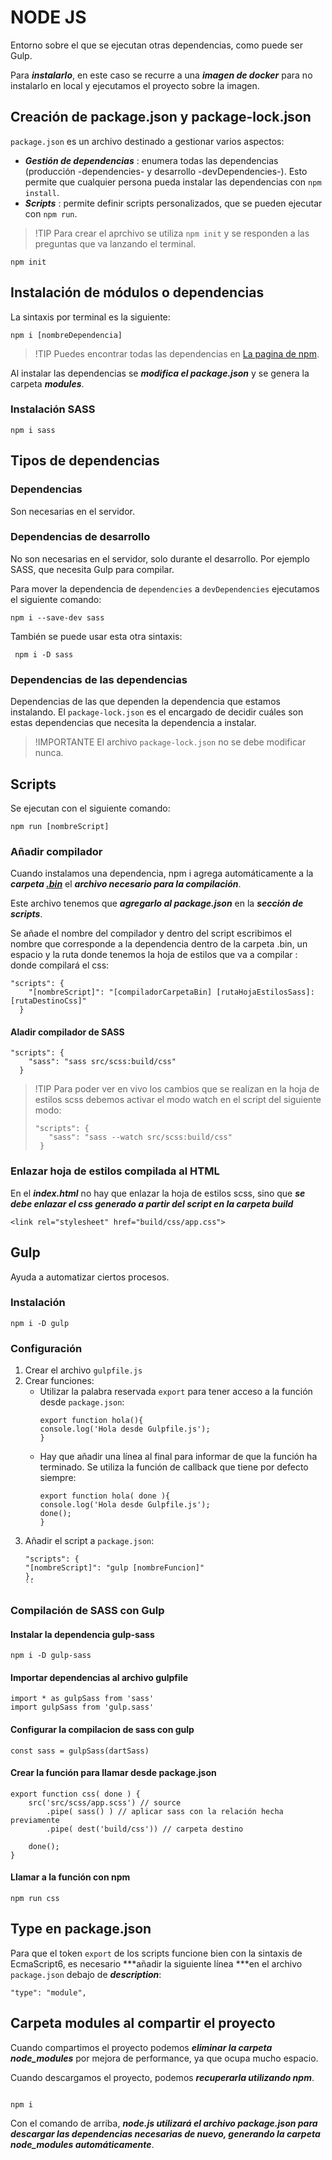 # NODE JS

Entorno sobre el que se ejecutan otras dependencias, como puede ser Gulp.

Para **_instalarlo_**, en este caso se recurre a una **_imagen de docker_** para no instalarlo en local y ejecutamos el proyecto sobre la imagen.

## Creación de package.json y package-lock.json

`package.json` es un archivo destinado a gestionar varios aspectos:

- **_Gestión de dependencias_** : enumera todas las dependencias (producción -dependencies- y desarrollo -devDependencies-). Esto permite que cualquier persona pueda instalar las dependencias con `npm install`.
- **_Scripts_** : permite definir scripts personalizados, que se pueden ejecutar con `npm run`.

> !TIP
> Para crear el aprchivo se utiliza `npm init` y se responden a las preguntas que va lanzando el terminal.

```
npm init
```

## Instalación de módulos o dependencias

La sintaxis por terminal es la siguiente:

```
npm i [nombreDependencia]
```

> !TIP
> Puedes encontrar todas las dependencias en [La pagina de npm](https://www.npmjs.com/).

Al instalar las dependencias se **_modifica el package.json_** y se genera la carpeta **_modules_**.

### Instalación SASS

```
npm i sass
```

## Tipos de dependencias

### Dependencias

Son necesarias en el servidor.

### Dependencias de desarrollo

No son necesarias en el servidor, solo durante el desarrollo.
Por ejemplo SASS, que necesita Gulp para compilar.

Para mover la dependencia de `dependencies` a `devDependencies` ejecutamos el siguiente comando:

```
npm i --save-dev sass
```

También se puede usar esta otra sintaxis:

```
 npm i -D sass
```

### Dependencias de las dependencias

Dependencias de las que dependen la dependencia que estamos instalando.
El `package-lock.json` es el encargado de decidir cuáles son estas dependencias que necesita la dependencia a instalar.

> !IMPORTANTE
> El archivo `package-lock.json` no se debe modificar nunca.

## Scripts

Se ejecutan con el siguiente comando:

```
npm run [nombreScript]
```

### Añadir compilador

Cuando instalamos una dependencia, npm i agrega automáticamente a la **_carpeta [.bin](node_modules/.bin)_** el **_archivo necesario para la compilación_**.

Este archivo tenemos que **_agregarlo al package.json_** en la **_sección de scripts_**.

Se añade el nombre del compilador y dentro del script escribimos el nombre que corresponde a la dependencia dentro de la carpeta .bin, un espacio y la ruta donde tenemos la hoja de estilos que va a compilar : donde compilará el css:

```
"scripts": {
    "[nombreScript]": "[compiladorCarpetaBin] [rutaHojaEstilosSass]:[rutaDestinoCss]"
  }
```

#### Aladir compilador de SASS

```
"scripts": {
    "sass": "sass src/scss:build/css"
  }
```

> !TIP
> Para poder ver en vivo los cambios que se realizan en la hoja de estilos scss debemos activar el modo watch en el script del siguiente modo:
>
> ```
> "scripts": {
>    "sass": "sass --watch src/scss:build/css"
>  }
> ```

### Enlazar hoja de estilos compilada al HTML

En el **_index.html_** no hay que enlazar la hoja de estilos scss, sino que **_se debe enlazar el css generado a partir del script en la carpeta build_**

```
<link rel="stylesheet" href="build/css/app.css">
```

## Gulp

Ayuda a automatizar ciertos procesos.

### Instalación

```
npm i -D gulp
```

### Configuración

1. Crear el archivo `gulpfile.js`
2. Crear funciones:
    - Utilizar la palabra reservada `export` para tener acceso a la función desde `package.json`:
        ```
        export function hola(){
        console.log('Hola desde Gulpfile.js');
        }
        ```
    - Hay que añadir una línea al final para informar de que la función ha terminado. Se utiliza la función de callback que tiene por defecto siempre:
        ```
        export function hola( done ){
        console.log('Hola desde Gulpfile.js');
        done();
        }
        ```
3. Añadir el script a `package.json`:
   ```
   "scripts": {
   "[nombreScript]": "gulp [nombreFuncion]"
   },
   ``
    ```
### Compilación de SASS con Gulp

#### Instalar la dependencia gulp-sass

```
npm i -D gulp-sass
```

#### Importar dependencias al archivo gulpfile

```
import * as gulpSass from 'sass'
import gulpSass from 'gulp.sass'
```
#### Configurar la compilacion de sass con gulp
```
const sass = gulpSass(dartSass)
```

#### Crear la función para llamar desde package.json
```
export function css( done ) {
    src('src/scss/app.scss') // source
        .pipe( sass() ) // aplicar sass con la relación hecha previamente
        .pipe( dest('build/css')) // carpeta destino

    done();
}
```

#### Llamar a la función con npm
```
npm run css
```

## Type en package.json
Para que el token `export` de los scripts funcione bien con la sintaxis de EcmaScript6, es necesario ***añadir la siguiente línea ***en el archivo `package.json` debajo de ***description***:

```
"type": "module",
``` 

## Carpeta modules al compartir el proyecto

Cuando compartimos el proyecto podemos **_eliminar la carpeta node_modules_** por mejora de performance, ya que ocupa mucho espacio.

Cuando descargamos el proyecto, podemos **_recuperarla utilizando npm_**.

```

npm i

```

Con el comando de arriba, **_node.js utilizará el archivo package.json para descargar las dependencias necesarias de nuevo, generando la carpeta node_modules automáticamente_**.
```
